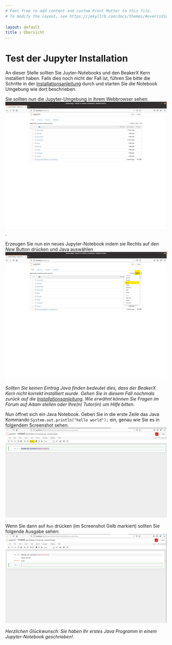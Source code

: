 ```yaml
---
# Feel free to add content and custom Front Matter to this file.
# To modify the layout, see https://jekyllrb.com/docs/themes/#overriding-theme-defaults

layout: default
title : Übersicht
---
```


# Test der Jupyter Installation

An dieser Stelle sollten Sie Juyter-Notebooks und den BeakerX Kern installiert haben. Falls dies noch nicht der Fall ist, führen Sie bitte die Schritte in der [Installationsanleitung](installation-jupyter) durch und starten Sie die Notebook Umgebung wie dort beschrieben.

Sie sollten nun die Jupyter-Umgebung in ihrem Webbrowser sehen:
![notebook-tree](images/jupyter-tree.png).

Erzeugen Sie nun ein neues Jupyter-Notebook indem sie Rechts auf den *New* Button drücken und Java auswählen
![notebook-new](images/jupyter-new.png)

*Sollten Sie keinen Eintrag Java finden bedeutet dies, dass der BeakerX Kern nicht korrekt installiert wurde. Gehen Sie in diesem Fall nochmals zurück auf die [Installationsanleitung](installation-jupyter). Wie erwähnt können Sie Fragen im Forum auf Adam stellen oder Ihre(n) Tutor(in) um Hilfe bitten*. 

Nun öffnet sich ein Java Notebook. Geben Sie in die erste Zeile das Java Kommando ```System.out.println("hello world");``` ein, genau wie Sie es in folgendem Screenshot sehen. 
![jupyter-hello](images/notebook-hello.png)

Wenn Sie dann auf ```Run``` drücken (im Screenshot Gelb markiert) sollten Sie folgende Ausgabe sehen:
![jupyter-hello-success](images/notebook-hello-success.png)

*Herzlichen Glückwunsch. Sie haben ihr erstes Java Programm in einem Jupyter-Notebook geschrieben!*.